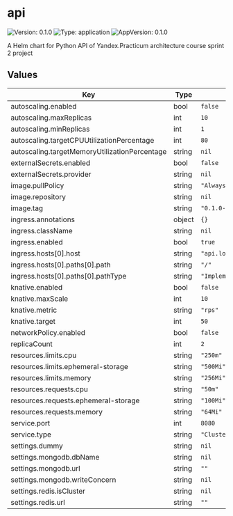 # api

![Version: 0.1.0](https://img.shields.io/badge/Version-0.1.0-informational?style=flat-square) ![Type: application](https://img.shields.io/badge/Type-application-informational?style=flat-square) ![AppVersion: 0.1.0](https://img.shields.io/badge/AppVersion-0.1.0-informational?style=flat-square)

A Helm chart for Python API of Yandex.Practicum architecture course sprint 2 project

## Values

| Key | Type | Default | Description |
|-----|------|---------|-------------|
| autoscaling.enabled | bool | `false` |  |
| autoscaling.maxReplicas | int | `10` |  |
| autoscaling.minReplicas | int | `1` |  |
| autoscaling.targetCPUUtilizationPercentage | int | `80` |  |
| autoscaling.targetMemoryUtilizationPercentage | string | `nil` |  |
| externalSecrets.enabled | bool | `false` |  |
| externalSecrets.provider | string | `nil` |  |
| image.pullPolicy | string | `"Always"` |  |
| image.repository | string | `nil` |  |
| image.tag | string | `"0.1.0-distroless"` |  |
| ingress.annotations | object | `{}` |  |
| ingress.className | string | `nil` |  |
| ingress.enabled | bool | `true` |  |
| ingress.hosts[0].host | string | `"api.local"` |  |
| ingress.hosts[0].paths[0].path | string | `"/"` |  |
| ingress.hosts[0].paths[0].pathType | string | `"ImplementationSpecific"` |  |
| knative.enabled | bool | `false` |  |
| knative.maxScale | int | `10` |  |
| knative.metric | string | `"rps"` |  |
| knative.target | int | `50` |  |
| networkPolicy.enabled | bool | `false` |  |
| replicaCount | int | `2` |  |
| resources.limits.cpu | string | `"250m"` |  |
| resources.limits.ephemeral-storage | string | `"500Mi"` |  |
| resources.limits.memory | string | `"256Mi"` |  |
| resources.requests.cpu | string | `"50m"` |  |
| resources.requests.ephemeral-storage | string | `"100Mi"` |  |
| resources.requests.memory | string | `"64Mi"` |  |
| service.port | int | `8080` |  |
| service.type | string | `"ClusterIP"` |  |
| settings.dummy | string | `nil` |  |
| settings.mongodb.dbName | string | `nil` |  |
| settings.mongodb.url | string | `""` |  |
| settings.mongodb.writeConcern | string | `nil` |  |
| settings.redis.isCluster | string | `nil` |  |
| settings.redis.url | string | `""` |  |

